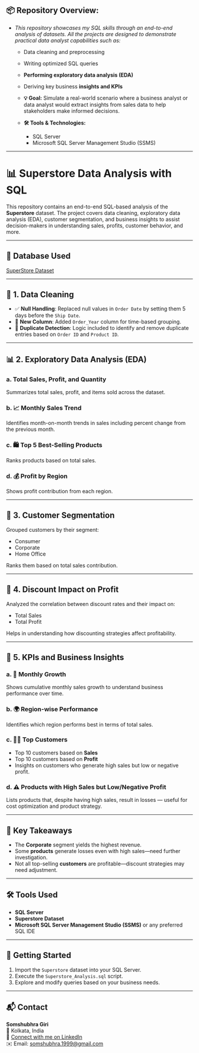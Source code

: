 ## 📦 Repository Overview:
- *This repository showcases my SQL skills through an end-to-end analysis of datasets. All the projects are designed to demonstrate practical data analyst capabilities such as:*
  - Data cleaning and preprocessing
  - Writing optimized SQL queries
  - **Performing exploratory data analysis (EDA)**
  - Deriving key business **insights and KPIs**

  - **💡 Goal:** Simulate a real-world scenario where a business analyst or data analyst would extract insights from sales data to help stakeholders make informed decisions.
  - **🛠️ Tools & Technologies:**
       - SQL Server
       - Microsoft SQL Server Management Studio (SSMS)
---
# 📊 Superstore Data Analysis with SQL

This repository contains an end-to-end SQL-based analysis of the **Superstore** dataset. The project covers data cleaning, exploratory data analysis (EDA), customer segmentation, and business insights to assist decision-makers in understanding sales, profits, customer behavior, and more.

---
## 📁 Database Used

[SuperStore Dataset](https://github.com/somshubh/Data_Analyst_SQL_Project/blob/main/SuperStore_Sales_Analysis/Superstore.xlsx)

---

## 🧼 1. Data Cleaning

- ✅ **Null Handling**: Replaced null values in `Order Date` by setting them 5 days before the `Ship Date`.
- 📅 **New Column**: Added `Order_Year` column for time-based grouping.
- 🔁 **Duplicate Detection**: Logic included to identify and remove duplicate entries based on `Order ID` and `Product ID`.

---

## 📊 2. Exploratory Data Analysis (EDA)

### a. Total Sales, Profit, and Quantity
Summarizes total sales, profit, and items sold across the dataset.

### b. 📈 Monthly Sales Trend
Identifies month-on-month trends in sales including percent change from the previous month.

### c. 🛍 Top 5 Best-Selling Products
Ranks products based on total sales.

### d. 💰 Profit by Region
Shows profit contribution from each region.

---

## 👥 3. Customer Segmentation

Grouped customers by their segment:
- Consumer
- Corporate
- Home Office

Ranks them based on total sales contribution.

---

## 🔻 4. Discount Impact on Profit

Analyzed the correlation between discount rates and their impact on:
- Total Sales
- Total Profit

Helps in understanding how discounting strategies affect profitability.

---

## 📌 5. KPIs and Business Insights

### a. 📅 Monthly Growth
Shows cumulative monthly sales growth to understand business performance over time.

### b. 🌍 Region-wise Performance
Identifies which region performs best in terms of total sales.

### c. 🧑‍💼 Top Customers
- Top 10 customers based on **Sales**
- Top 10 customers based on **Profit**
- Insights on customers who generate high sales but low or negative profit.

### d. ⚠️ Products with High Sales but Low/Negative Profit
Lists products that, despite having high sales, result in losses — useful for cost optimization and product strategy.

---

## 📌 Key Takeaways

- The **Corporate** segment yields the highest revenue.
- Some **products** generate losses even with high sales—need further investigation.
- Not all top-selling **customers** are profitable—discount strategies may need adjustment.

---

## 🛠️ Tools Used

- **SQL Server**
- **Superstore Dataset**
- **Microsoft SQL Server Management Studio (SSMS)** or any preferred SQL IDE

---

## 🚀 Getting Started

1. Import the `Superstore` dataset into your SQL Server.
2. Execute the `Superstore_Analysis.sql` script.
3. Explore and modify queries based on your business needs.

---

## 📬 Contact

**Somshubhra Giri**  
📍 Kolkata, India  
🔗 [Connect with me on LinkedIn](https://www.linkedin.com/in/somshubhra-giri-5a2666198)  
✉️ Email: somshubhra.1999@gmail.com


